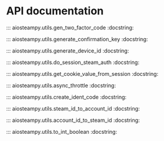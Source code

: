 # API documentation

::: aiosteampy.utils.gen_two_factor_code
    :docstring:

::: aiosteampy.utils.generate_confirmation_key
    :docstring:

::: aiosteampy.utils.generate_device_id
    :docstring:

::: aiosteampy.utils.do_session_steam_auth
    :docstring:

::: aiosteampy.utils.get_cookie_value_from_session
    :docstring:

::: aiosteampy.utils.async_throttle
    :docstring:

::: aiosteampy.utils.create_ident_code
    :docstring:

::: aiosteampy.utils.steam_id_to_account_id
    :docstring:

::: aiosteampy.utils.account_id_to_steam_id
    :docstring:

::: aiosteampy.utils.to_int_boolean
    :docstring: